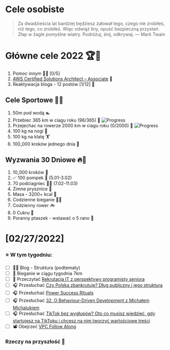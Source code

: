 Cele osobiste
==============
> Za dwadzieścia lat bardziej będziesz żałował tego, czego nie zrobiłeś, niż tego, co zrobiłeś. Więc odwiąż liny, opuść bezpieczną przystań. Złap w żagle pomyślne wiatry. Podróżuj, śnij, odkrywaj.
> — Mark Twain

# Główne cele 2022 🏆🥇
1. Pomoc innym 🧚‍♂️ [0/5]
2. [AWS Certified Solutions Architect – Associate](https://aws.amazon.com/certification/certified-solutions-architect-associate/) 📜
3. Reaktywacja bloga - 12 postów [1/12] 📝

## Cele Sportowe 💪🥈
1. 50m pod wodą 🏊
2. Przebiec 365 km w ciagu roku (96/365) 🏃 ![Progress](https://progress-bar.dev/26/)
3. Przejechac na rowerze 2000 km w ciagu roku (0/2000) 🚴 ![Progress](https://progress-bar.dev/0/)
4. 100 kg na nogi 🦵
5. 100 kg na klatę 🏋️
6. 100_000 kroków jednego dnia 🚶

## Wyzwania 30 Dniowe 🔥🥉
1. 10_000 kroków 🦶
2. ✅ 100 pompek 🙇 (5.01-3.02)
3. 70 podciagniec 🏋️‍♂️ (7.02-11.03)
4. Zimne prysznice 🚿
5. Masa - 3200+ kcal 🍌
6. Codzienne bieganie 🏃‍♀️
7. Codzienny rower 🚲
8. 0 Cukru 🎂
9. Poranny ptaszek - wstawać o 5 rano 🌅

# [02/27/2022]
### ⭐ W tym tygodniu:
- [ ] ✍🏽 Blog - Struktura (podtematy)
- [ ] 🏃 Bieganie w ciągu tygodnia 7km
- [ ] 📗 Przeczytać [Rekrutacja IT z perspektywy programisty seniora](https://www.geekowojazer.pl/rekrutacja-it-programista/)
- [ ] 🎧 Przesłuchać [Czy Polska zbankrutuje? Dług publiczny i jego struktura](https://inwestomat.eu/czy-polska-zbankrutuje/)
- [ ] 🎧 Przesłuchać [Power Success Rituals](https://effortlessenglishshow.com/power-success-rituals)
- [ ] 🎧 Przesłuchać [32. O Behaviour-Driven Development z Michałem Michalukiem](https://bettersoftwaredesign.pl/episodes/32)
- [ ] 🎧 Przesłuchać [TikTok bez wygłupów? Oto co musisz wiedzieć, gdy startujesz na TikToku i chcesz na nim tworzyć wartościowe treści](https://malawielkafirma.pl/jak-sie-przebic-na-tiktoku/)
- [ ] 📽️ Obejrzeć [VPC Follow Along](https://www.youtube.com/watch?v=Ia-UEYYR44s&t=6274s)

### Rzeczy na przyszłość 🏅

